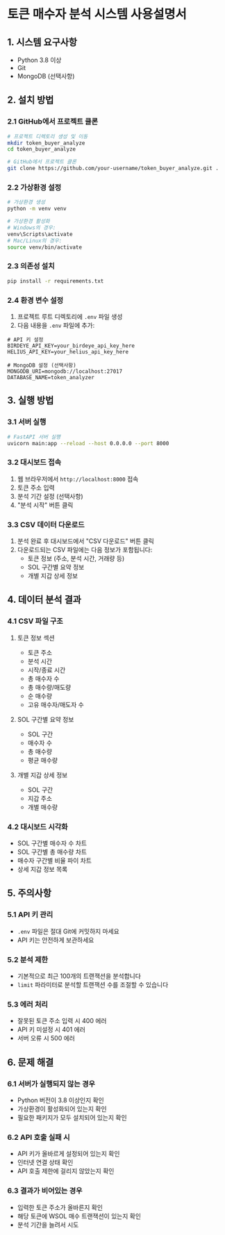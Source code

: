 # 토큰 매수자 분석 시스템 사용설명서

## 1. 시스템 요구사항
- Python 3.8 이상
- Git
- MongoDB (선택사항)

## 2. 설치 방법

### 2.1 GitHub에서 프로젝트 클론
```bash
# 프로젝트 디렉토리 생성 및 이동
mkdir token_buyer_analyze
cd token_buyer_analyze

# GitHub에서 프로젝트 클론
git clone https://github.com/your-username/token_buyer_analyze.git .
```

### 2.2 가상환경 설정
```bash
# 가상환경 생성
python -m venv venv

# 가상환경 활성화
# Windows의 경우:
venv\Scripts\activate
# Mac/Linux의 경우:
source venv/bin/activate
```

### 2.3 의존성 설치
```bash
pip install -r requirements.txt
```

### 2.4 환경 변수 설정
1. 프로젝트 루트 디렉토리에 `.env` 파일 생성
2. 다음 내용을 `.env` 파일에 추가:
```env
# API 키 설정
BIRDEYE_API_KEY=your_birdeye_api_key_here
HELIUS_API_KEY=your_helius_api_key_here

# MongoDB 설정 (선택사항)
MONGODB_URI=mongodb://localhost:27017
DATABASE_NAME=token_analyzer
```

## 3. 실행 방법

### 3.1 서버 실행
```bash
# FastAPI 서버 실행
uvicorn main:app --reload --host 0.0.0.0 --port 8000
```

### 3.2 대시보드 접속
1. 웹 브라우저에서 `http://localhost:8000` 접속
2. 토큰 주소 입력
3. 분석 기간 설정 (선택사항)
4. "분석 시작" 버튼 클릭

### 3.3 CSV 데이터 다운로드
1. 분석 완료 후 대시보드에서 "CSV 다운로드" 버튼 클릭
2. 다운로드되는 CSV 파일에는 다음 정보가 포함됩니다:
   - 토큰 정보 (주소, 분석 시간, 거래량 등)
   - SOL 구간별 요약 정보
   - 개별 지갑 상세 정보

## 4. 데이터 분석 결과

### 4.1 CSV 파일 구조
1. 토큰 정보 섹션
   - 토큰 주소
   - 분석 시간
   - 시작/종료 시간
   - 총 매수자 수
   - 총 매수량/매도량
   - 순 매수량
   - 고유 매수자/매도자 수

2. SOL 구간별 요약 정보
   - SOL 구간
   - 매수자 수
   - 총 매수량
   - 평균 매수량

3. 개별 지갑 상세 정보
   - SOL 구간
   - 지갑 주소
   - 개별 매수량

### 4.2 대시보드 시각화
- SOL 구간별 매수자 수 차트
- SOL 구간별 총 매수량 차트
- 매수자 구간별 비율 파이 차트
- 상세 지갑 정보 목록

## 5. 주의사항

### 5.1 API 키 관리
- `.env` 파일은 절대 Git에 커밋하지 마세요
- API 키는 안전하게 보관하세요

### 5.2 분석 제한
- 기본적으로 최근 100개의 트랜잭션을 분석합니다
- `limit` 파라미터로 분석할 트랜잭션 수를 조절할 수 있습니다

### 5.3 에러 처리
- 잘못된 토큰 주소 입력 시 400 에러
- API 키 미설정 시 401 에러
- 서버 오류 시 500 에러

## 6. 문제 해결

### 6.1 서버가 실행되지 않는 경우
- Python 버전이 3.8 이상인지 확인
- 가상환경이 활성화되어 있는지 확인
- 필요한 패키지가 모두 설치되어 있는지 확인

### 6.2 API 호출 실패 시
- API 키가 올바르게 설정되어 있는지 확인
- 인터넷 연결 상태 확인
- API 호출 제한에 걸리지 않았는지 확인

### 6.3 결과가 비어있는 경우
- 입력한 토큰 주소가 올바른지 확인
- 해당 토큰에 WSOL 매수 트랜잭션이 있는지 확인
- 분석 기간을 늘려서 시도 